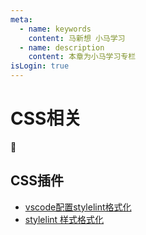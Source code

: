 ```yaml
---
meta:
  - name: keywords
    content: 马新想 小马学习 
  - name: description
    content: 本章为小马学习专栏
isLogin: true
---
```



# CSS相关


:horse:


## CSS插件

- [vscode配置stylelint格式化](https://www.jianshu.com/p/b596f2eb1b41/)
- [stylelint 样式格式化](https://stylelint.io/user-guide/rules/list/)